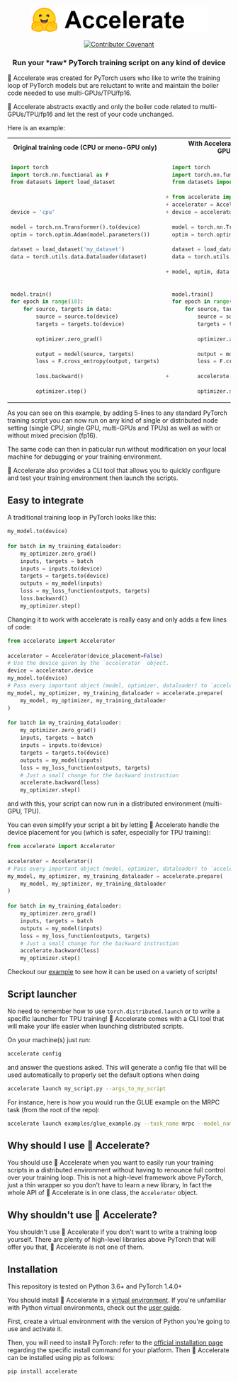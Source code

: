 <p align="center">
    <br>
    <img src="docs/source/imgs/accelerate_logo.png" width="400"/>
    <br>
<p>

<p align="center">
    <!-- Uncomment when CircleCI is setup
    <a href="https://circleci.com/gh/huggingface/accelerate">
        <img alt="Build" src="https://img.shields.io/circleci/build/github/huggingface/transformers/master">
    </a>
    -->
    <!-- Uncomment when repo is public
    <a href="https://github.com/huggingface/accelerate/blob/master/LICENSE">
        <img alt="License" src="https://img.shields.io/github/license/huggingface/accelerate.svg?color=blue">
    </a>
    -->
    <!-- Uncomment when doc is online
    <a href="https://huggingface.co/transformers/index.html">
        <img alt="Documentation" src="https://img.shields.io/website/http/huggingface.co/transformers/index.html.svg?down_color=red&down_message=offline&up_message=online">
    </a>
    -->
    <!-- Uncomment when repo is public
    <a href="https://github.com/huggingface/accelerate/releases">
        <img alt="GitHub release" src="https://img.shields.io/github/release/huggingface/accelerate.svg">
    </a>
    -->
    <a href="https://github.com/huggingface/accelerate/blob/master/CODE_OF_CONDUCT.md">
        <img alt="Contributor Covenant" src="https://img.shields.io/badge/Contributor%20Covenant-v2.0%20adopted-ff69b4.svg">
    </a>
</p>

<h3 align="center">
<p>Run your *raw* PyTorch training script on any kind of device
</h3>

🤗 Accelerate was created for PyTorch users who like to write the training loop of PyTorch models but are reluctant to write and maintain the boiler code needed to use multi-GPUs/TPU/fp16.

🤗 Accelerate abstracts exactly and only the boiler code related to multi-GPUs/TPU/fp16 and let the rest of your code unchanged.

Here is an example:

<table>
<tr>
<th> Original training code (CPU or mono-GPU only)</th>
<th> With Accelerate for CPU/GPU/multi-GPUs/TPUs/fp16 </th>
</tr>
<tr>
<td>

```python
import torch
import torch.nn.functional as F
from datasets import load_dataset



device = 'cpu'

model = torch.nn.Transformer().to(device)
optim = torch.optim.Adam(model.parameters())

dataset = load_dataset('my_dataset')
data = torch.utils.data.Dataloader(dataset)




model.train()
for epoch in range(10):
    for source, targets in data:
        source = source.to(device)
        targets = targets.to(device)

        optimizer.zero_grad()

        output = model(source, targets)
        loss = F.cross_entropy(output, targets)

        loss.backward()

        optimizer.step()
```

</td>
<td>

```python
  import torch
  import torch.nn.functional as F
  from datasets import load_dataset

+ from accelerate import Accelerator
+ accelerator = Accelerator()
+ device = accelerator.device

  model = torch.nn.Transformer().to(device)
  optim = torch.optim.Adam(model.parameters())

  dataset = load_dataset('my_dataset')
  data = torch.utils.data.Dataloader(dataset)

+ model, optim, data = accelerator.prepare(
                            model, optim, data)

  model.train()
  for epoch in range(10):
      for source, targets in data:
          source = source.to(device)
          targets = targets.to(device)

          optimizer.zero_grad()

          output = model(source, targets)
          loss = F.cross_entropy(output, targets)

+         accelerate.backward(loss)

          optimizer.step()
```

</td>
</tr>
</table>

As you can see on this example, by adding 5-lines to any standard PyTorch training script you can now run on any kind of single or distributed node setting (single CPU, single GPU, multi-GPUs and TPUs) as well as with or without mixed precision (fp16).

The same code can then in paticular run without modification on your local machine for debugging or your training environment.

🤗 Accelerate also provides a CLI tool that allows you to quickly configure and test your training environment then launch the scripts.

## Easy to integrate

A traditional training loop in PyTorch looks like this:

```python
my_model.to(device)

for batch in my_training_dataloader:
    my_optimizer.zero_grad()
    inputs, targets = batch
    inputs = inputs.to(device)
    targets = targets.to(device)
    outputs = my_model(inputs)
    loss = my_loss_function(outputs, targets)
    loss.backward()
    my_optimizer.step()
```

Changing it to work with accelerate is really easy and only adds a few lines of code:

```python
from accelerate import Accelerator

accelerator = Accelerator(device_placement=False)
# Use the device given by the `accelerator` object.
device = accelerator.device
my_model.to(device)
# Pass every important object (model, optimizer, dataloader) to `accelerator.prepare`
my_model, my_optimizer, my_training_dataloader = accelerate.prepare(
    my_model, my_optimizer, my_training_dataloader
)

for batch in my_training_dataloader:
    my_optimizer.zero_grad()
    inputs, targets = batch
    inputs = inputs.to(device)
    targets = targets.to(device)
    outputs = my_model(inputs)
    loss = my_loss_function(outputs, targets)
    # Just a small change for the backward instruction
    accelerate.backward(loss)
    my_optimizer.step()
```

and with this, your script can now run in a distributed environment (multi-GPU, TPU).

You can even simplify your script a bit by letting 🤗 Accelerate handle the device placement for you (which is safer, especially for TPU training):

```python
from accelerate import Accelerator

accelerator = Accelerator()
# Pass every important object (model, optimizer, dataloader) to `accelerator.prepare`
my_model, my_optimizer, my_training_dataloader = accelerate.prepare(
    my_model, my_optimizer, my_training_dataloader
)

for batch in my_training_dataloader:
    my_optimizer.zero_grad()
    inputs, targets = batch
    outputs = my_model(inputs)
    loss = my_loss_function(outputs, targets)
    # Just a small change for the backward instruction
    accelerate.backward(loss)
    my_optimizer.step()
```

Checkout our [example](/examples) to see how it can be used on a variety of scripts!

## Script launcher

No need to remember how to use `torch.distributed.launch` or to write a specific launcher for TPU training! 🤗 Accelerate comes with a CLI tool that will make your life easier when launching distributed scripts.

On your machine(s) just run:

```bash
accelerate config
```

and answer the questions asked. This will generate a config file that will be used automatically to properly set the default options when doing

```bash
accelerate launch my_script.py --args_to_my_script
``` 

For instance, here is how you would run the GLUE example on the MRPC task (from the root of the repo):

```bash
accelerate launch examples/glue_example.py --task_name mrpc --model_name_or_path bert-base-cased
```

## Why should I use 🤗 Accelerate?

You should use 🤗 Accelerate when you want to easily run your training scripts in a distributed environment without having to renounce full control over your training loop. This is not a high-level framework above PyTorch, just a thin wrapper so you don't have to learn a new library, In fact the whole API of 🤗 Accelerate is in one class, the `Accelerator` object.

## Why shouldn't use 🤗 Accelerate?

You shouldn't use 🤗 Accelerate if you don't want to write a training loop yourself. There are plenty of high-level libraries above PyTorch that will offer you that, 🤗 Accelerate is not one of them.

## Installation

This repository is tested on Python 3.6+ and PyTorch 1.4.0+

You should install 🤗 Accelerate in a [virtual environment](https://docs.python.org/3/library/venv.html). If you're unfamiliar with Python virtual environments, check out the [user guide](https://packaging.python.org/guides/installing-using-pip-and-virtual-environments/).

First, create a virtual environment with the version of Python you're going to use and activate it.

Then, you will need to install PyTorch: refer to the [official installation page](https://pytorch.org/get-started/locally/#start-locally) regarding the specific install command for your platform. Then 🤗 Accelerate can be installed using pip as follows:

```bash
pip install accelerate
```
